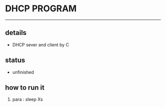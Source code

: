 # DHCP PROGRAM
---
## details
* DHCP sever and client by C
## status
* unfinished
## how to run it
1. para : sleep Xs
